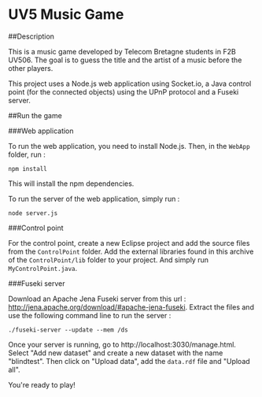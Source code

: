 UV5 Music Game
==============

##Description

This is a music game developed by Telecom Bretagne students in F2B UV506. The goal is to guess the title and the artist of a music before the other players.

This project uses a Node.js web application using Socket.io, a Java control point (for the connected objects) using the UPnP protocol and a Fuseki server.


##Run the game

###Web application

To run the web application, you need to install Node.js. Then, in the `WebApp` folder, run :

    npm install

This will install the npm dependencies.

To run the server of the web application, simply run :

    node server.js

###Control point

For the control point, create a new Eclipse project and add the source files from the `ControlPoint` folder. Add the external libraries found in this archive of the `ControlPoint/lib` folder to your project. And simply run `MyControlPoint.java`.

###Fuseki server

Download an Apache Jena Fuseki server from this url : http://jena.apache.org/download/#apache-jena-fuseki. Extract the files and use the following command line to run the server :

    ./fuseki-server --update --mem /ds

Once your server is running, go to http://localhost:3030/manage.html. Select "Add new dataset" and create a new dataset with the name "blindtest". Then click on "Upload data", add the `data.rdf` file and "Upload all".

You're ready to play!
